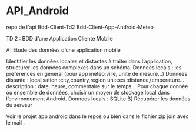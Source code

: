# API_Android
repo de l'api
Bdd-Client-Td2
Bdd-Client-App-Android-Meteo

TD 2 : BDD d’une Application Cliente Mobile

A] Etude des données d’une application mobile

Identifier les données locales et distantes à traiter dans l’application, structurer les données complexes dans un schéma.
Donnees locals :
les preferences en general (pour app meteo:ville, unite de mesure...)
Donnees distante :
localisation :city,country,region
unitees :distance,temperature...
description : date, heure, commentaire sur le temps...
Pour chaque donnée ou ensemble de données, choisir un moyen de stockage local dans l’environnement Android.
Donnees locals : SQLite
B] Récupérer les données du serveur

Voir le projet app android dans le repos ou bien dans le fichier zip join avec le mail .

